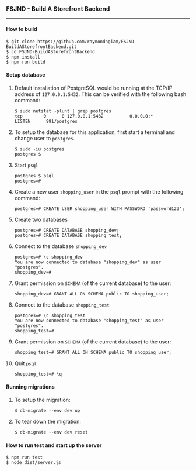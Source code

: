 ### FSJND - Build A Storefront Backend

---

#### How to build

```shell
$ git clone https://github.com/raymondngiam/FSJND-BuildAStorefrontBackend.git
$ cd FSJND-BuildAStorefrontBackend
$ npm install
$ npm run build
```

#### Setup database

1. Default installation of PostgreSQL would be running at the TCP/IP address of `127.0.0.1:5432`. This can be verified with the following bash command:

    ```shell
    $ sudo netstat -plunt | grep postgres
    tcp        0      0 127.0.0.1:5432          0.0.0.0:*               LISTEN      991/postgres 
    ```

1. To setup the database for this application, first start a terminal and change user to `postgres`. 

    ```shell
    $ sudo -iu postgres
    postgres $ 
    ```

1. Start `psql`

    ```shell
    postgres $ psql
    postgres=# 
    ```

1. Create a new user `shopping_user` in the `psql` prompt with the following command:

    ```psql
    postgres=# CREATE USER shopping_user WITH PASSWORD 'password123';
    ```

1. Create two databases

    ```psql
    postgres=# CREATE DATABASE shopping_dev;
    postgres=# CREATE DATABASE shopping_test;
    ```

1. Connect to the database `shopping_dev`

    ```psql
    postgres=# \c shopping_dev
    You are now connected to database "shopping_dev" as user "postgres".
    shopping_dev=#
    ```

1. Grant permission on `SCHEMA` (of the current database) to the user:

    ```psql
    shopping_dev=# GRANT ALL ON SCHEMA public TO shopping_user;
    ```

1. Connect to the database `shopping_test`

    ```psql
    postgres=# \c shopping_test
    You are now connected to database "shopping_test" as user "postgres".
    shopping_test=#
    ```

1. Grant permission on `SCHEMA` (of the current database) to the user:

    ```psql
    shopping_test=# GRANT ALL ON SCHEMA public TO shopping_user;
    ```

1. Quit `psql`

    ```psql
    shopping_test=# \q
    ```

#### Running migrations

1. To setup the migration:

    ```shell
    $ db-migrate --env dev up
    ```

1. To tear down the migration:

    ```shell
    $ db-migrate --env dev reset
    ```

#### How to run test and start up the server

```shell
$ npm run test
$ node dist/server.js
```